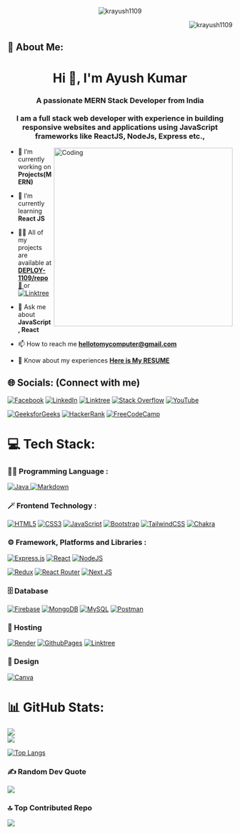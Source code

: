<p align="middle" > <img src="https://fiverr-res.cloudinary.com/images/t_main1,q_auto,f_auto,q_auto,f_auto/gigs/168257270/original/f78696dbacb2929525009ef4f3380f8ebdee8bab/develop-mern-stack-application.jpg" alt="krayush1109" /> </p>

<p align="right" > <img src="https://komarev.com/ghpvc/?username=krayush1109&label=Profile%20views&color=0e75b6&style=flat" alt="krayush1109" /> </p>

## 💫 About Me:
<h1 align="center">Hi 👋, I'm Ayush Kumar</h1>
<h3 align="center">A passionate <strong> MERN Stack </strong>Developer from India </br></br>I am a full stack web developer with experience in building responsive websites and applications using JavaScript frameworks like ReactJS, NodeJs, Express etc., </h3>

<img align="right" alt="Coding" width="400" src="https://media.tenor.com/UttC4AITYR4AAAAd/full-stack-developer.gif" >

- 🔭 I’m currently working on **Projects(MERN)**

- 🌱 I’m currently learning **React JS**

- 👨‍💻 All of my projects are available at **<a href='https://github.com/orgs/DEPLOY-1109/repositories' target='_blank' > DEPLOY-1109/repo 🔗 </a>** or [![Linktree](https://img.shields.io/badge/linktree-39E09B?style=for-the-badge&logo=linktree&logoColor=white&style)](https://linktr.ee/krayush1109)

- 💬 Ask me about **JavaScript, React**

- 📫 How to reach me **hellotomycomputer@gmail.com**

- 📄 Know about my experiences [**Here is My RESUME**](https://drive.google.com/file/d/13QY3JJZzrcWrTs3J1ry75XNN8Ag8xa7r/view?usp=sharing)

<h3 align="left"></h3>

## 🌐 Socials: (Connect with me)
[![Facebook](https://img.shields.io/badge/Facebook-%231877F2.svg?logo=Facebook&logoColor=white)](https://facebook.com/krayush1109) [![LinkedIn](https://img.shields.io/badge/LinkedIn-%230077B5.svg?logo=linkedin&logoColor=white)](https://linkedin.com/in/krayush1109) [![Linktree](https://img.shields.io/badge/linktree-39E09B?style=for-the-badge&logo=linktree&logoColor=white&style)](https://linktr.ee/krayush1109) [![Stack Overflow](https://img.shields.io/badge/-Stackoverflow-FE7A16?logo=stack-overflow&logoColor=white)](https://stackoverflow.com/users/20222152) [![YouTube](https://img.shields.io/badge/YouTube-%23FF0000.svg?logo=YouTube&logoColor=white)](https://youtube.com/@techforyouth6279) 

[![GeeksforGeeks](https://img.shields.io/badge/GeeksforGeeks-298D46?style=for-the-badge&logo=geeksforgeeks&logoColor=white&style=flat)](https://auth.geeksforgeeks.org/user/hellotoayush) [![HackerRank](https://img.shields.io/badge/-Hackerrank-2EC866?style=for-the-badge&logo=HackerRank&logoColor=white&style=flat)](https://www.hackerrank.com/hellotoayush) [![FreeCodeCamp](https://img.shields.io/badge/Freecodecamp-%23123.svg?&style=for-the-badge&logo=freecodecamp&logoColor=green&style)](https://www.freecodecamp.org/krayush1109)


# 💻 Tech Stack:
### 👨‍💻 Programming Language :  
[![Java](https://img.shields.io/badge/java-%23ED8B00.svg?style=for-the-badge&logo=openjdk&logoColor=white) ![Markdown](https://img.shields.io/badge/markdown-%23000000.svg?style=for-the-badge&logo=markdown&logoColor=white)](#)


### 🪄 Frontend Technology :  
[![HTML5](https://img.shields.io/badge/html5-%23E34F26.svg?style=for-the-badge&logo=html5&logoColor=white)](#) [![CSS3](https://img.shields.io/badge/css3-%231572B6.svg?style=for-the-badge&logo=css3&logoColor=white)](#) [![JavaScript](https://img.shields.io/badge/javascript-%23323330.svg?style=for-the-badge&logo=javascript&logoColor=%23F7DF1E)](#)  [![Bootstrap](https://img.shields.io/badge/bootstrap-%238511FA.svg?style=for-the-badge&logo=bootstrap&logoColor=white)](#) [![TailwindCSS](https://img.shields.io/badge/tailwindcss-%2338B2AC.svg?style=for-the-badge&logo=tailwind-css&logoColor=white)](#) [![Chakra](https://img.shields.io/badge/chakra-%234ED1C5.svg?style=for-the-badge&logo=chakraui&logoColor=white)](#)

### ⚙️ Framework, Platforms and Libraries :  

[![Express.js](https://img.shields.io/badge/express.js-%23404d59.svg?style=for-the-badge&logo=express&logoColor=%2361DAFB)](#) [![React](https://img.shields.io/badge/react-%2320232a.svg?style=for-the-badge&logo=react&logoColor=%2361DAFB)](#) [![NodeJS](https://img.shields.io/badge/node.js-6DA55F?style=for-the-badge&logo=node.js&logoColor=white)](#)

[![Redux](https://img.shields.io/badge/redux-%23593d88.svg?style=for-the-badge&logo=redux&logoColor=white)](#) [![React Router](https://img.shields.io/badge/React_Router-CA4245?style=for-the-badge&logo=react-router&logoColor=white)](#) [![Next JS](https://img.shields.io/badge/Next-black?style=for-the-badge&logo=next.js&logoColor=white)](#)

### 🗄️ Database
[![Firebase](https://img.shields.io/badge/firebase-%23039BE5.svg?style=for-the-badge&logo=firebase)](#)  [![MongoDB](https://img.shields.io/badge/MongoDB-%234ea94b.svg?style=for-the-badge&logo=mongodb&logoColor=white)](#) [![MySQL](https://img.shields.io/badge/mysql-%2300000f.svg?style=for-the-badge&logo=mysql&logoColor=white)](#) [![Postman](https://img.shields.io/badge/Postman-FF6C37?style=for-the-badge&logo=postman&logoColor=white)](#)

### 🚀 Hosting 
[![Render](https://img.shields.io/badge/Render-%46E3B7.svg?style=for-the-badge&logo=render&logoColor=white)](#) [![GithubPages](https://img.shields.io/badge/github%20pages-121013?style=for-the-badge&logo=github&logoColor=white)](#) [![Linktree](https://img.shields.io/badge/linktree-39E09B?style=for-the-badge&logo=linktree&logoColor=white)](#)

### 🎨 Design 
[![Canva](https://img.shields.io/badge/Canva-%2300C4CC.svg?style=for-the-badge&logo=Canva&logoColor=white)](#)


# 📊 GitHub Stats:
![](https://github-readme-stats.vercel.app/api?username=krayush1109&theme=merko&hide_border=false&include_all_commits=true&count_private=true)<br/>
![](https://github-readme-streak-stats.herokuapp.com/?user=krayush1109&theme=dark&hide_border=false)<br/>

<!-- ![](https://github-readme-stats.vercel.app/api/top-langs/?username=krayush1109&theme=dark&hide_border=false&include_all_commits=true&count_private=true&layout=compact) -->

[![Top Langs](https://github-readme-stats-git-masterrstaa-rickstaa.vercel.app/api/top-langs/?username=krayush1109&theme=dark)](#)

### ✍️ Random Dev Quote
![](https://quotes-github-readme.vercel.app/api?type=horizontal&theme=radical)

### 🔝 Top Contributed Repo
![](https://github-contributor-stats.vercel.app/api?username=krayush1109&limit=5&theme=dark&combine_all_yearly_contributions=true)
